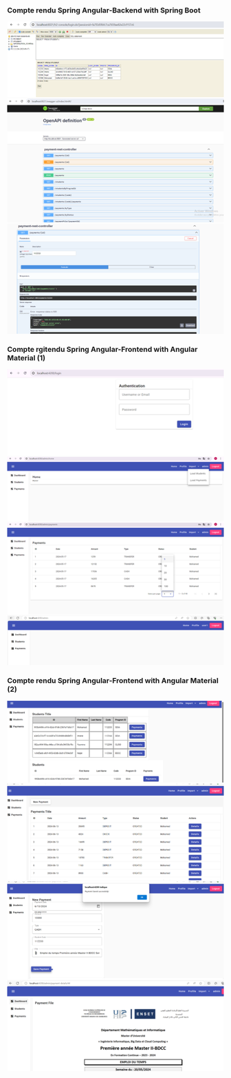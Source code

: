 <h3>Compte rendu Spring Angular-Backend with Spring Boot</h3>
<img src="captures/capture1.png">
<img src="captures/capture2.png">
<img src="captures/capture3.png">
<h3>Compte rgitendu Spring Angular-Frontend with Angular Material (1)</h3>
<img src="captures/captureA.png">
<img src="captures/captureB.png">
<img src="captures/captureC.png">
<img src="captures/captureD.png">
<h3>Compte rendu Spring Angular-Frontend with Angular Material (2)</h3>
<img src="captures/captureE.png">
<img src="captures/captureF.png">
<img src="captures/captureG.png">
<img src="captures/captureH.png">